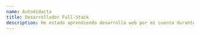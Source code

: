 ```yaml
---
name: Autodidacta
title: Desarrollador Full-Stack
description: He estado aprendiendo desarrollo web por mi cuenta durante varios años. Tengo experiencia con tecnologías de front-end como HTML, CSS y JavaScript, así como con tecnologías de back-end como Node.js, Express y MongoDB. También tengo experiencia con React, Next.js, Astro y otros frameworks y bibliotecas.
---
```


